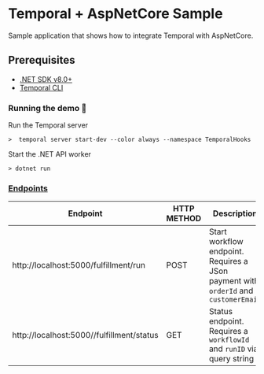 # Temporal + AspNetCore Sample

Sample application that shows how to integrate Temporal with AspNetCore.

## Prerequisites

* [.NET SDK v8.0+](https://get.dot.net/)
* [Temporal CLI](https://docs.temporal.io/cli#install)

### Running the demo 🚀

Run the Temporal server

```shell
>  temporal server start-dev --color always --namespace TemporalHooks   
```

Start the .NET API worker

```shell
> dotnet run 
```

### [Endpoints](./src/WorkflowWorker/FulfillmentRouteExtensions.cs)

| Endpoint                                  | HTTP METHOD | Description                                                                         |
|-------------------------------------------|-------------|-------------------------------------------------------------------------------------|
| http://localhost:5000/fulfillment/run     | POST        | Start workflow endpoint. Requires a JSon payment with `orderId` and `customerEmail` |
| http://localhost:5000//fulfillment/status | GET         | Status endpoint. Requires a `workflowId` and `runID` via query string               |

